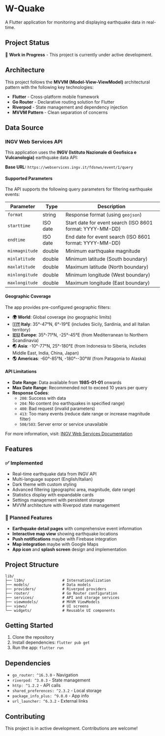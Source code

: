 # W-Quake

A Flutter application for monitoring and displaying earthquake data in real-time.

## Project Status

🚧 **Work in Progress** - This project is currently under active development.

## Architecture

This project follows the **MVVM (Model-View-ViewModel)** architectural pattern with the following key technologies:

- **Flutter** - Cross-platform mobile framework
- **Go Router** - Declarative routing solution for Flutter
- **Riverpod** - State management and dependency injection
- **MVVM Pattern** - Clean separation of concerns

## Data Source

### INGV Web Services API

This application uses the **INGV (Istituto Nazionale di Geofisica e Vulcanologia)** earthquake data API:

**Base URL:** `https://webservices.ingv.it/fdsnws/event/1/query`

#### Supported Parameters

The API supports the following query parameters for filtering earthquake events:

| Parameter | Type | Description |
|-----------|------|-------------|
| `format` | string | Response format (using `geojson`) |
| `starttime` | ISO date | Start date for event search (ISO 8601 format: YYYY-MM-DD) |
| `endtime` | ISO date | End date for event search (ISO 8601 format: YYYY-MM-DD) |
| `minmagnitude` | double | Minimum earthquake magnitude |
| `minlatitude` | double | Minimum latitude (South boundary) |
| `maxlatitude` | double | Maximum latitude (North boundary) |
| `minlongitude` | double | Minimum longitude (West boundary) |
| `maxlongitude` | double | Maximum longitude (East boundary) |

#### Geographic Coverage

The app provides pre-configured geographic filters:

- **🌍 World**: Global coverage (no geographic limits)
- **🇮🇹 Italy**: 35°-47°N, 6°-19°E (includes Sicily, Sardinia, and all Italian territory)
- **🇪🇺 Europe**: 35°-71°N, -25°-45°E (from Mediterranean to Northern Scandinavia)
- **🌏 Asia**: -10°-77°N, 25°-180°E (from Indonesia to Siberia, includes Middle East, India, China, Japan)
- **🌎 Americas**: -60°-85°N, -180°--30°W (from Patagonia to Alaska)

#### API Limitations

- **Date Range**: Data available from **1985-01-01** onwards
- **Max Date Range**: Recommended not to exceed 10 years per query
- **Response Codes**:
  - `200`: Success with data
  - `204`: No content (no earthquakes in specified range)
  - `400`: Bad request (invalid parameters)
  - `413`: Too many events (reduce date range or increase magnitude filter)
  - `500/503`: Server error or service unavailable

For more information, visit: [INGV Web Services Documentation](https://webservices.ingv.it/)

## Features

### ✅ Implemented

- Real-time earthquake data from INGV API
- Multi-language support (English/Italian)
- Dark theme with custom styling
- Advanced filtering (geographic area, magnitude, date range)
- Statistics display with expandable cards
- Settings management with persistent storage
- MVVM architecture with Riverpod state management

### 🚧 Planned Features

- **Earthquake detail pages** with comprehensive event information
- **Interactive map view** showing earthquake locations
- **Push notifications** maybe with Firebase integration
- **Map integration** maybe with Google Maps
- **App icon** and **splash screen** design and implementation

## Project Structure

```text
lib/
├── l10n/                 # Internationalization
├── models/               # Data models
├── providers/            # Riverpod providers
├── router/               # Go Router configuration
├── services/             # API and storage services
├── viewmodels/           # MVVM ViewModels
├── views/                # UI screens
└── widgets/              # Reusable UI components
```

## Getting Started

1. Clone the repository
2. Install dependencies: `flutter pub get`
3. Run the app: `flutter run`

## Dependencies

- `go_router: ^16.3.0` - Navigation
- `riverpod: ^3.0.3` - State management
- `http: ^1.2.2` - API calls
- `shared_preferences: ^2.3.2` - Local storage
- `package_info_plus: ^9.0.0` - App info
- `url_launcher: ^6.3.2` - External links

## Contributing

This project is in active development. Contributions are welcome!

